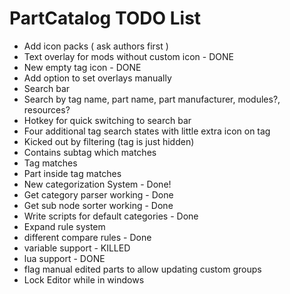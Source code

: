PartCatalog TODO List
===========

* Add icon packs ( ask authors first )
* Text overlay for mods without custom icon - DONE
 * New empty tag icon - DONE
 * Add option to set overlays manually
* Search bar
 * Search by tag name, part name, part manufacturer, modules?, resources?
 * Hotkey for quick switching to search bar
 * Four additional tag search states with little extra icon on tag
  * Kicked out by filtering (tag is just hidden) 
  * Contains subtag which matches 
  * Tag matches
  * Part inside tag matches
* New categorization System - Done!
 * Get category parser working - Done
 * Get sub node sorter working - Done
 * Write scripts for default categories - Done
 * Expand rule system
  * different compare rules - Done
  * variable support - KILLED
  * lua support - DONE
 * flag manual edited parts to allow updating custom groups
* Lock Editor while in windows
